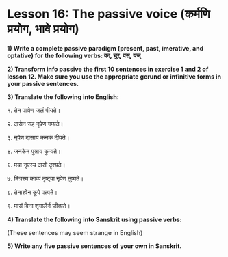 # Lesson 16: The passive voice (कर्मणि प्रयोग, भावे प्रयोग)


**1) Write a complete passive paradigm (present, past, imerative, and optative) for the following verbs: वद्, चुर्, वस्, यज्**

**2) Transform info passive the first 10 sentences in exercise 1 and 2 of lesson 12. Make sure you use the appropriate gerund or infinitive forms in your passive sentences.**

**3) Translate the following into English:**

१. तेन पात्रेण जलं पीयते।

२. दासेन सह नृपेण गम्यते।

३. नृपेण दासाय कनकं दीयते।

४. जनकेन पुत्राय कुप्यते।

६. मया नृपस्य दासो दृश्यते।

७. मित्रस्य काव्यं दृष्ट्वा नृपेण तुष्यते।

८. तेनाश्वेन कूपे पत्यते।

९. मांसं विना शृगालैर्न जीव्यते।



**4) Translate the following into Sanskrit using passive verbs:**

(These sentences may seem strange in English)

**5) Write any five passive sentences of your own in Sanskrit.**
